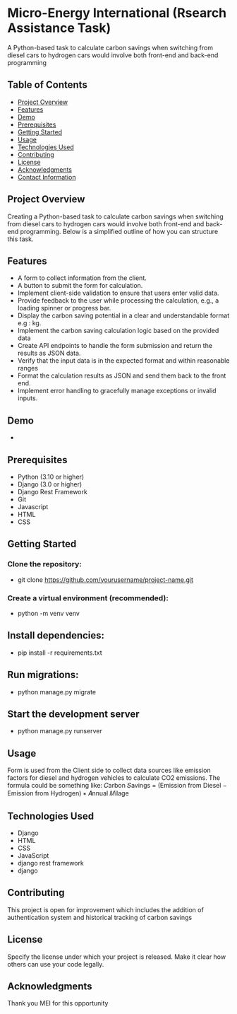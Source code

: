 # Micro-Energy International (Rsearch Assistance Task)
A Python-based task to calculate carbon savings when switching from diesel cars to hydrogen cars would involve both front-end and back-end programming

## Table of Contents

- [Project Overview](#project-overview)
- [Features](#features)
- [Demo](#demo)
- [Prerequisites](#prerequisites)
- [Getting Started](#getting-started)
- [Usage](#usage)
- [Technologies Used](#technologies-used)
- [Contributing](#contributing)
- [License](#license)
- [Acknowledgments](#acknowledgments)
- [Contact Information](#contact-information)

## Project Overview
Creating a Python-based task to calculate carbon savings when switching from diesel cars to hydrogen
cars would involve both front-end and back-end programming. Below is a simplified outline of how you
can structure this task.

## Features
-  A form to collect information from the client.
-  A button to submit the form for calculation.
-  Implement client-side validation to ensure that users enter valid data.
-  Provide feedback to the user while processing the calculation, e.g., a loading spinner or progress bar.
-  Display the carbon saving potential in a clear and understandable format e.g : kg.
-  Implement the carbon saving calculation logic based on the provided data
-  Create API endpoints to handle the form submission and return the results as JSON data.
-  Verify that the input data is in the expected format and within reasonable ranges
-  Format the calculation results as JSON and send them back to the front end.
-  Implement error handling to gracefully manage exceptions or invalid inputs.

## Demo
-

## Prerequisites
- Python (3.10 or higher)
- Django (3.0 or higher)
- Django Rest Framework
- Git
- Javascript
- HTML
- CSS

## Getting Started

### Clone the repository:
- git clone https://github.com/yourusername/project-name.git



 ### Create a virtual environment (recommended):
- python -m venv venv


## Install dependencies:
- pip install -r requirements.txt


## Run migrations:
- python manage.py migrate


 ## Start the development server
 - python manage.py runserver
 



## Usage
Form is used from the Client side to collect data sources like emission factors for diesel and hydrogen vehicles to calculate CO2
emissions. The formula could be something like: 𝐶arbon 𝑆avings = (Emission from Diesel − Emission from Hydrogen) ∗ 𝐴nnual 𝑀ilage

## Technologies Used
- Django
-  HTML
- CSS
- JavaScript
- django rest framework
- django

## Contributing
This project is open for improvement which includes the addition of authentication system and historical tracking of carbon
savings

## License
Specify the license under which your project is released. Make it clear how others can use your code legally.

## Acknowledgments
Thank you MEI for this opportunity
